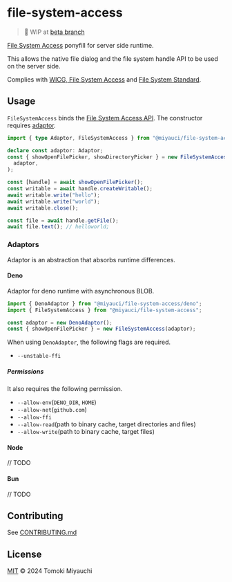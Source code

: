# file-system-access

> 🚧 WIP at
> [beta branch](https://github.com/TomokiMiyauci/file-system-access/tree/beta)

[File System Access](https://wicg.github.io/file-system-access/) ponyfill for
server side runtime.

This allows the native file dialog and the file system handle API to be used on
the server side.

Complies with
[WICG, File System Access](https://github.com/WICG/file-system-access) and
[File System Standard](https://github.com/whatwg/fs).

## Usage

`FileSystemAccess` binds the
[File System Access API](https://wicg.github.io/file-system-access/). The
constructor requires [adaptor](#adaptors).

```ts
import { type Adaptor, FileSystemAccess } from "@miyauci/file-system-access";

declare const adaptor: Adaptor;
const { showOpenFilePicker, showDirectoryPicker } = new FileSystemAccess(
  adaptor,
);

const [handle] = await showOpenFilePicker();
const writable = await handle.createWritable();
await writable.write("hello");
await writable.write("world");
await writable.close();

const file = await handle.getFile();
await file.text(); // helloworld;
```

### Adaptors

Adaptor is an abstraction that absorbs runtime differences.

#### Deno

Adaptor for deno runtime with asynchronous BLOB.

```ts
import { DenoAdaptor } from "@miyauci/file-system-access/deno";
import { FileSystemAccess } from "@miyauci/file-system-access";

const adaptor = new DenoAdaptor();
const { showOpenFilePicker } = new FileSystemAccess(adaptor);
```

When using `DenoAdaptor`, the following flags are required.

- `--unstable-ffi`

##### Permissions

It also requires the following permission.

- `--allow-env`(`DENO_DIR`, `HOME`)
- `--allow-net`(`github.com`)
- `--allow-ffi`
- `--allow-read`(path to binary cache, target directories and files)
- `--allow-write`(path to binary cache, target files)

#### Node

// TODO

#### Bun

// TODO

## Contributing

See [CONTRIBUTING.md](CONTRIBUTING.md)

## License

[MIT](LICENSE) © 2024 Tomoki Miyauchi
